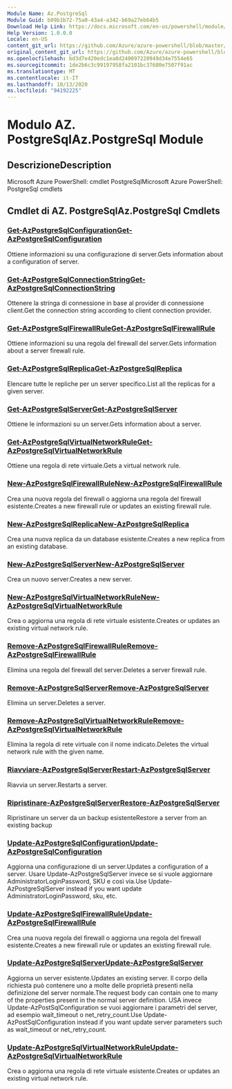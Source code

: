 ```yaml
---
Module Name: Az.PostgreSql
Module Guid: b09b1b72-75a0-43a4-a342-b69a27eb64b5
Download Help Link: https://docs.microsoft.com/en-us/powershell/module/az.postgresql
Help Version: 1.0.0.0
Locale: en-US
content_git_url: https://github.com/Azure/azure-powershell/blob/master/src/PostgreSql/help/Az.PostgreSql.md
original_content_git_url: https://github.com/Azure/azure-powershell/blob/master/src/PostgreSql/help/Az.PostgreSql.md
ms.openlocfilehash: bd3d7e420edc1ea8d240097220949d34e7554e65
ms.sourcegitcommit: 1de2b6c3c99197958fa2101bc37680e7507f91ac
ms.translationtype: MT
ms.contentlocale: it-IT
ms.lasthandoff: 10/13/2020
ms.locfileid: "94192225"
---
```

# <span data-ttu-id="1f264-101">Modulo AZ. PostgreSql</span><span class="sxs-lookup"><span data-stu-id="1f264-101">Az.PostgreSql Module</span></span>
## <span data-ttu-id="1f264-102">Descrizione</span><span class="sxs-lookup"><span data-stu-id="1f264-102">Description</span></span>
<span data-ttu-id="1f264-103">Microsoft Azure PowerShell: cmdlet PostgreSql</span><span class="sxs-lookup"><span data-stu-id="1f264-103">Microsoft Azure PowerShell: PostgreSql cmdlets</span></span>

## <span data-ttu-id="1f264-104">Cmdlet di AZ. PostgreSql</span><span class="sxs-lookup"><span data-stu-id="1f264-104">Az.PostgreSql Cmdlets</span></span>
### [<span data-ttu-id="1f264-105">Get-AzPostgreSqlConfiguration</span><span class="sxs-lookup"><span data-stu-id="1f264-105">Get-AzPostgreSqlConfiguration</span></span>](Get-AzPostgreSqlConfiguration.md)
<span data-ttu-id="1f264-106">Ottiene informazioni su una configurazione di server.</span><span class="sxs-lookup"><span data-stu-id="1f264-106">Gets information about a configuration of server.</span></span>

### [<span data-ttu-id="1f264-107">Get-AzPostgreSqlConnectionString</span><span class="sxs-lookup"><span data-stu-id="1f264-107">Get-AzPostgreSqlConnectionString</span></span>](Get-AzPostgreSqlConnectionString.md)
<span data-ttu-id="1f264-108">Ottenere la stringa di connessione in base al provider di connessione client.</span><span class="sxs-lookup"><span data-stu-id="1f264-108">Get the connection string according to client connection provider.</span></span>

### [<span data-ttu-id="1f264-109">Get-AzPostgreSqlFirewallRule</span><span class="sxs-lookup"><span data-stu-id="1f264-109">Get-AzPostgreSqlFirewallRule</span></span>](Get-AzPostgreSqlFirewallRule.md)
<span data-ttu-id="1f264-110">Ottiene informazioni su una regola del firewall del server.</span><span class="sxs-lookup"><span data-stu-id="1f264-110">Gets information about a server firewall rule.</span></span>

### [<span data-ttu-id="1f264-111">Get-AzPostgreSqlReplica</span><span class="sxs-lookup"><span data-stu-id="1f264-111">Get-AzPostgreSqlReplica</span></span>](Get-AzPostgreSqlReplica.md)
<span data-ttu-id="1f264-112">Elencare tutte le repliche per un server specifico.</span><span class="sxs-lookup"><span data-stu-id="1f264-112">List all the replicas for a given server.</span></span>

### [<span data-ttu-id="1f264-113">Get-AzPostgreSqlServer</span><span class="sxs-lookup"><span data-stu-id="1f264-113">Get-AzPostgreSqlServer</span></span>](Get-AzPostgreSqlServer.md)
<span data-ttu-id="1f264-114">Ottiene le informazioni su un server.</span><span class="sxs-lookup"><span data-stu-id="1f264-114">Gets information about a server.</span></span>

### [<span data-ttu-id="1f264-115">Get-AzPostgreSqlVirtualNetworkRule</span><span class="sxs-lookup"><span data-stu-id="1f264-115">Get-AzPostgreSqlVirtualNetworkRule</span></span>](Get-AzPostgreSqlVirtualNetworkRule.md)
<span data-ttu-id="1f264-116">Ottiene una regola di rete virtuale.</span><span class="sxs-lookup"><span data-stu-id="1f264-116">Gets a virtual network rule.</span></span>

### [<span data-ttu-id="1f264-117">New-AzPostgreSqlFirewallRule</span><span class="sxs-lookup"><span data-stu-id="1f264-117">New-AzPostgreSqlFirewallRule</span></span>](New-AzPostgreSqlFirewallRule.md)
<span data-ttu-id="1f264-118">Crea una nuova regola del firewall o aggiorna una regola del firewall esistente.</span><span class="sxs-lookup"><span data-stu-id="1f264-118">Creates a new firewall rule or updates an existing firewall rule.</span></span>

### [<span data-ttu-id="1f264-119">New-AzPostgreSqlReplica</span><span class="sxs-lookup"><span data-stu-id="1f264-119">New-AzPostgreSqlReplica</span></span>](New-AzPostgreSqlReplica.md)
<span data-ttu-id="1f264-120">Crea una nuova replica da un database esistente.</span><span class="sxs-lookup"><span data-stu-id="1f264-120">Creates a new replica from an existing database.</span></span>

### [<span data-ttu-id="1f264-121">New-AzPostgreSqlServer</span><span class="sxs-lookup"><span data-stu-id="1f264-121">New-AzPostgreSqlServer</span></span>](New-AzPostgreSqlServer.md)
<span data-ttu-id="1f264-122">Crea un nuovo server.</span><span class="sxs-lookup"><span data-stu-id="1f264-122">Creates a new server.</span></span>

### [<span data-ttu-id="1f264-123">New-AzPostgreSqlVirtualNetworkRule</span><span class="sxs-lookup"><span data-stu-id="1f264-123">New-AzPostgreSqlVirtualNetworkRule</span></span>](New-AzPostgreSqlVirtualNetworkRule.md)
<span data-ttu-id="1f264-124">Crea o aggiorna una regola di rete virtuale esistente.</span><span class="sxs-lookup"><span data-stu-id="1f264-124">Creates or updates an existing virtual network rule.</span></span>

### [<span data-ttu-id="1f264-125">Remove-AzPostgreSqlFirewallRule</span><span class="sxs-lookup"><span data-stu-id="1f264-125">Remove-AzPostgreSqlFirewallRule</span></span>](Remove-AzPostgreSqlFirewallRule.md)
<span data-ttu-id="1f264-126">Elimina una regola del firewall del server.</span><span class="sxs-lookup"><span data-stu-id="1f264-126">Deletes a server firewall rule.</span></span>

### [<span data-ttu-id="1f264-127">Remove-AzPostgreSqlServer</span><span class="sxs-lookup"><span data-stu-id="1f264-127">Remove-AzPostgreSqlServer</span></span>](Remove-AzPostgreSqlServer.md)
<span data-ttu-id="1f264-128">Elimina un server.</span><span class="sxs-lookup"><span data-stu-id="1f264-128">Deletes a server.</span></span>

### [<span data-ttu-id="1f264-129">Remove-AzPostgreSqlVirtualNetworkRule</span><span class="sxs-lookup"><span data-stu-id="1f264-129">Remove-AzPostgreSqlVirtualNetworkRule</span></span>](Remove-AzPostgreSqlVirtualNetworkRule.md)
<span data-ttu-id="1f264-130">Elimina la regola di rete virtuale con il nome indicato.</span><span class="sxs-lookup"><span data-stu-id="1f264-130">Deletes the virtual network rule with the given name.</span></span>

### [<span data-ttu-id="1f264-131">Riavviare-AzPostgreSqlServer</span><span class="sxs-lookup"><span data-stu-id="1f264-131">Restart-AzPostgreSqlServer</span></span>](Restart-AzPostgreSqlServer.md)
<span data-ttu-id="1f264-132">Riavvia un server.</span><span class="sxs-lookup"><span data-stu-id="1f264-132">Restarts a server.</span></span>

### [<span data-ttu-id="1f264-133">Ripristinare-AzPostgreSqlServer</span><span class="sxs-lookup"><span data-stu-id="1f264-133">Restore-AzPostgreSqlServer</span></span>](Restore-AzPostgreSqlServer.md)
<span data-ttu-id="1f264-134">Ripristinare un server da un backup esistente</span><span class="sxs-lookup"><span data-stu-id="1f264-134">Restore a server from an existing backup</span></span>

### [<span data-ttu-id="1f264-135">Update-AzPostgreSqlConfiguration</span><span class="sxs-lookup"><span data-stu-id="1f264-135">Update-AzPostgreSqlConfiguration</span></span>](Update-AzPostgreSqlConfiguration.md)
<span data-ttu-id="1f264-136">Aggiorna una configurazione di un server.</span><span class="sxs-lookup"><span data-stu-id="1f264-136">Updates a configuration of a server.</span></span>
<span data-ttu-id="1f264-137">Usare Update-AzPostgreSqlServer invece se si vuole aggiornare AdministratorLoginPassword, SKU e così via.</span><span class="sxs-lookup"><span data-stu-id="1f264-137">Use Update-AzPostgreSqlServer instead if you want update AdministratorLoginPassword, sku, etc.</span></span>

### [<span data-ttu-id="1f264-138">Update-AzPostgreSqlFirewallRule</span><span class="sxs-lookup"><span data-stu-id="1f264-138">Update-AzPostgreSqlFirewallRule</span></span>](Update-AzPostgreSqlFirewallRule.md)
<span data-ttu-id="1f264-139">Crea una nuova regola del firewall o aggiorna una regola del firewall esistente.</span><span class="sxs-lookup"><span data-stu-id="1f264-139">Creates a new firewall rule or updates an existing firewall rule.</span></span>

### [<span data-ttu-id="1f264-140">Update-AzPostgreSqlServer</span><span class="sxs-lookup"><span data-stu-id="1f264-140">Update-AzPostgreSqlServer</span></span>](Update-AzPostgreSqlServer.md)
<span data-ttu-id="1f264-141">Aggiorna un server esistente.</span><span class="sxs-lookup"><span data-stu-id="1f264-141">Updates an existing server.</span></span>
<span data-ttu-id="1f264-142">Il corpo della richiesta può contenere uno a molte delle proprietà presenti nella definizione del server normale.</span><span class="sxs-lookup"><span data-stu-id="1f264-142">The request body can contain one to many of the properties present in the normal server definition.</span></span>
<span data-ttu-id="1f264-143">USA invece Update-AzPostSqlConfiguration se vuoi aggiornare i parametri del server, ad esempio wait_timeout o net_retry_count.</span><span class="sxs-lookup"><span data-stu-id="1f264-143">Use Update-AzPostSqlConfiguration instead if you want update server parameters such as wait_timeout or net_retry_count.</span></span>

### [<span data-ttu-id="1f264-144">Update-AzPostgreSqlVirtualNetworkRule</span><span class="sxs-lookup"><span data-stu-id="1f264-144">Update-AzPostgreSqlVirtualNetworkRule</span></span>](Update-AzPostgreSqlVirtualNetworkRule.md)
<span data-ttu-id="1f264-145">Crea o aggiorna una regola di rete virtuale esistente.</span><span class="sxs-lookup"><span data-stu-id="1f264-145">Creates or updates an existing virtual network rule.</span></span>

